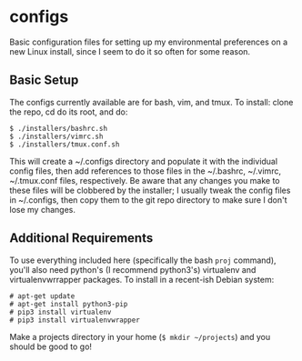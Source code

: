 # configs

Basic configuration files for setting up my environmental preferences on a new Linux install, since I seem to do it so often for some reason.

## Basic Setup

The configs currently available are for bash, vim, and tmux. To install: clone the repo, cd do its root, and do:
```
$ ./installers/bashrc.sh
$ ./installers/vimrc.sh
$ ./installers/tmux.conf.sh
```

This will create a ~/.configs directory and populate it with the individual config files, then add references to those files in the ~/.bashrc, ~/.vimrc, ~/.tmux.conf files, respectively.
Be aware that any changes you make to these files will be clobbered by the installer; I usually tweak the config files in ~/.configs, then copy them to the git repo directory to make sure I don't lose my changes.

## Additional Requirements

To use everything included here (specifically the bash `proj` command), you'll also need python's (I recommend python3's) virtualenv and virtualenvwrrapper packages. To install in a recent-ish Debian system:
```
# apt-get update
# apt-get install python3-pip
# pip3 install virtualenv
# pip3 install virtualenvwrapper
```
Make a projects directory in your home (`$ mkdir ~/projects`) and you should be good to go!
